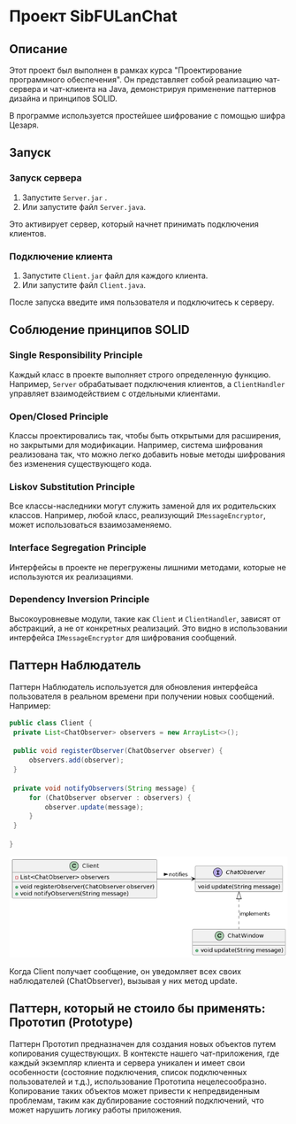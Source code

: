 # Проект SibFULanChat

## Описание
Этот проект был выполнен в рамках курса "Проектирование программного обеспечения". Он представляет собой реализацию чат-сервера и чат-клиента на Java, демонстрируя применение паттернов дизайна и принципов SOLID.

В программе используется простейшее шифрование с помощью шифра Цезаря.


## Запуск

### Запуск сервера
1. Запустите `Server.jar` .
2. Или запустите файл `Server.java`.

Это активирует сервер, который начнет принимать подключения клиентов.

### Подключение клиента
1. Запустите `Client.jar` файл для каждого клиента.
2. Или запустите файл `Client.java`.

После запуска введите имя пользователя и подключитесь к серверу.

## Соблюдение принципов SOLID

### Single Responsibility Principle
Каждый класс в проекте выполняет строго определенную функцию. Например, `Server` обрабатывает подключения клиентов, а `ClientHandler` управляет взаимодействием с отдельными клиентами.

### Open/Closed Principle
Классы проектировались так, чтобы быть открытыми для расширения, но закрытыми для модификации. Например, система шифрования реализована так, что можно легко добавить новые методы шифрования без изменения существующего кода.

### Liskov Substitution Principle
Все классы-наследники могут служить заменой для их родительских классов. Например, любой класс, реализующий `IMessageEncryptor`, может использоваться взаимозаменяемо.

### Interface Segregation Principle
Интерфейсы в проекте не перегружены лишними методами, которые не используются их реализациями.

### Dependency Inversion Principle
Высокоуровневые модули, такие как `Client` и `ClientHandler`, зависят от абстракций, а не от конкретных реализаций. Это видно в использовании интерфейса `IMessageEncryptor` для шифрования сообщений.

## Паттерн Наблюдатель

Паттерн Наблюдатель используется для обновления интерфейса пользователя в реальном времени при получении новых сообщений. Например:

```java
public class Client {
 private List<ChatObserver> observers = new ArrayList<>();

 public void registerObserver(ChatObserver observer) {
     observers.add(observer);
 }

 private void notifyObservers(String message) {
     for (ChatObserver observer : observers) {
         observer.update(message);
     }
 }
 
}
```

![Logo](readmedata/ClassDiagram.png)


Когда Client получает сообщение, он уведомляет всех своих наблюдателей (ChatObserver), вызывая у них метод update.

## Паттерн, который не стоило бы применять: Прототип (Prototype)

Паттерн Прототип предназначен для создания новых объектов путем копирования существующих. В контексте нашего чат-приложения, где каждый экземпляр клиента и сервера уникален и имеет свои особенности (состояние подключения, список подключенных пользователей и т.д.), использование Прототипа нецелесообразно. Копирование таких объектов может привести к непредвиденным проблемам, таким как дублирование состояний подключений, что может нарушить логику работы приложения.
